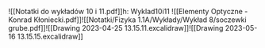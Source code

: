 
![[Notatki do wykładów 10 i 11.pdf]]h: Wyklad10i11
![[Elementy Optyczne - Konrad Kłoniecki.pdf]]![[Notatki/Fizyka 1.1A/Wykłady/Wykład 8/soczewki grube.pdf]]![[Drawing 2023-04-25 13.15.11.excalidraw]]![[Drawing 2023-05-16 13.15.15.excalidraw]]